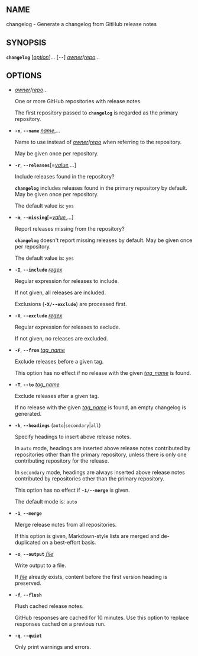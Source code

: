 ## NAME

changelog - Generate a changelog from GitHub release notes

## SYNOPSIS

**`changelog`** \[*<u>option</u>*]... \[**`--`**] *<u>owner</u>*/*<u>repo</u>*...

## OPTIONS

- *<u>owner</u>*/*<u>repo</u>*...

  One or more GitHub repositories with release notes.

  The first repository passed to **`changelog`** is regarded as the primary
  repository.

- **`-n`**, **`--name`** *<u>name</u>*,...

  Name to use instead of *<u>owner</u>*/*<u>repo</u>* when referring to the repository.

  May be given once per repository.

- **`-r`**, **`--releases`**\[=*<u>value</u>*,...]

  Include releases found in the repository?

  **`changelog`** includes releases found in the primary repository by default.
  May be given once per repository.

  The default value is: `yes`

- **`-m`**, **`--missing`**\[=*<u>value</u>*,...]

  Report releases missing from the repository?

  **`changelog`** doesn't report missing releases by default. May be given once
  per repository.

  The default value is: `yes`

- **`-I`**, **`--include`** *<u>regex</u>*

  Regular expression for releases to include.

  If not given, all releases are included.

  Exclusions (**`-X/--exclude`**) are processed first.

- **`-X`**, **`--exclude`** *<u>regex</u>*

  Regular expression for releases to exclude.

  If not given, no releases are excluded.

- **`-F`**, **`--from`** *<u>tag_name</u>*

  Exclude releases before a given tag.

  This option has no effect if no release with the given *<u>tag_name</u>* is found.

- **`-T`**, **`--to`** *<u>tag_name</u>*

  Exclude releases after a given tag.

  If no release with the given *<u>tag_name</u>* is found, an empty changelog is
  generated.

- **`-h`**, **`--headings`** (`auto`|`secondary`|`all`)

  Specify headings to insert above release notes.

  In `auto` mode, headings are inserted above release notes contributed by
  repositories other than the primary repository, unless there is only one
  contributing repository for the release.

  In `secondary` mode, headings are always inserted above release notes
  contributed by repositories other than the primary repository.

  This option has no effect if **`-1/--merge`** is given.

  The default mode is: `auto`

- **`-1`**, **`--merge`**

  Merge release notes from all repositories.

  If this option is given, Markdown-style lists are merged and de-duplicated
  on a best-effort basis.

- **`-o`**, **`--output`** *<u>file</u>*

  Write output to a file.

  If *<u>file</u>* already exists, content before the first version heading is
  preserved.

- **`-f`**, **`--flush`**

  Flush cached release notes.

  GitHub responses are cached for 10 minutes. Use this option to replace
  responses cached on a previous run.

- **`-q`**, **`--quiet`**

  Only print warnings and errors.
